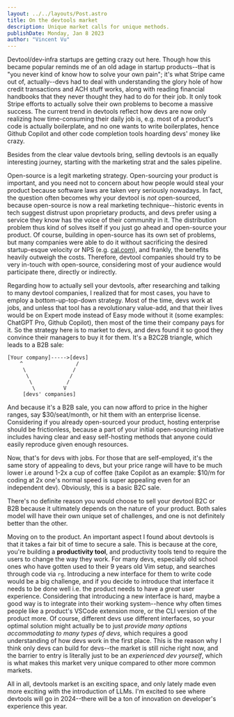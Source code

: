 ```yaml
---
layout: ../../layouts/Post.astro
title: On the devtools market
description: Unique market calls for unique methods.
publishDate: Monday, Jan 8 2023
author: "Vincent Vu"
---
```


Devtool/dev-infra startups are getting crazy out here. Though how this became popular reminds me of an old adage in startup products--that is "you never kind of know how to solve your own pain"; it's what Stripe came out of, actually--devs had to deal with understanding the glory hole of how credit transactions and ACH stuff works, along with reading financial handbooks that they never thought they had to do for their job. It only took Stripe efforts to actually solve their own problems to become a massive success. The current trend in devtools reflect how devs are now only realizing how time-consuming their daily job is, e.g. most of a product's code is actually boilerplate, and no one wants to write boilerplates, hence Github Copilot and other code completion tools hoarding devs' money like crazy.

Besides from the clear value devtools bring, selling devtools is an equally interesting journey, starting with the marketing strat and the sales pipeline. 

Open-source is a legit marketing strategy. Open-sourcing your product is important, and you need not to concern about how people would steal your product because software laws are taken very seriously nowadays. In fact, the question often becomes why your devtool is *not* open-sourced, because open-source is now a real marketing technique--historic events in tech suggest distrust upon proprietary products, and devs prefer using a service they know has the voice of their community in it. The distribution problem thus kind of solves itself if you just go ahead and open-source your product. Of course, building in open-source has its own set of problems, but many companies were able to do it without sacrificing the desired startup-esque velocity or NPS (e.g. [cal.com](https://cal.com)), and frankly, the benefits heavily outweigh the costs. Therefore, devtool companies should try to be very in-touch with open-source, considering most of your audience would participate there, directly or indirectly.

Regarding how to actually sell your devtools, after researching and talking to many devtool companies, I realized that for most cases, you have to employ a bottom-up-top-down strategy. Most of the time, devs work at jobs, and unless that tool has a revolutionary value-add, and that their lives would be on Expert mode instead of Easy mode without it (some examples: ChatGPT Pro, Github Copilot), then most of the time their company pays for it. So the strategy here is to market to devs, and devs found it so good they convince their managers to buy it for them. It's a B2C2B triangle, which leads to a B2B sale:

```
[Your company]----->[devs]
    ^                 /
     \               /
      \             /
       \           /
        \         V
     [devs' companies]
```

And because it's a B2B sale, you can now afford to price in the higher ranges, say $30/seat/month, or hit them with an enterprise license. Considering if you already open-sourced your product, hosting enterprise should be frictionless, because a part of your initial open-sourcing initiative includes having clear and easy self-hosting methods that anyone could easily reproduce given enough resources.

Now, that's for devs with jobs. For those that are self-employed, it's the same story of appealing to devs, but your price range will have to be much lower i.e around 1-2x a cup of coffee (take Copilot as an example: $10/m for coding at 2x one's normal speed is super appealing even for an independent dev). Obviously, this is a basic B2C sale.

There's no definite reason you would choose to sell your devtool B2C or B2B because it ultimately depends on the nature of your product. Both sales model will have their own unique set of challenges, and one is not definitely better than the other.

Moving on to the product. An important aspect I found about devtools is that it takes a fair bit of time to secure a sale. This is because at the core, you're building a **productivity tool**, and productivity tools tend to require the users to change the way they work. For many devs, especially old school ones who have gotten used to their 9 years old Vim setup, and searches through code via `rg`. Introducing a new interface for them to write code would be a big challenge, and if you decide to introduce that interface it needs to be done well i.e. the product needs to have a *great* user experience. Considering that introducing a new interface is hard, maybe a good way is to integrate into their working system--hence why often times people like a product's VSCode extension more, or the CLI version of the product more. Of course, different devs use different interfaces, so your optimal solution might actually be to just *provide many options accommodating to many types of devs*, which requires a good understanding of how devs work in the first place. This is the reason why I think only devs can build for devs--the market is still niche right now, and the barrier to entry is literally just to be an *experienced dev yourself*, which is what makes this market very unique compared to other more common markets.

All in all, devtools market is an exciting space, and only lately made even more exciting with the introduction of LLMs. I'm excited to see where devtools will go in 2024--there will be a ton of innovation on developer's experience this year.
